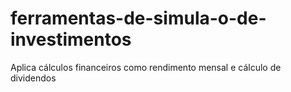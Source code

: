 # ferramentas-de-simula-o-de-investimentos
Aplica cálculos financeiros como rendimento mensal e cálculo de dividendos

